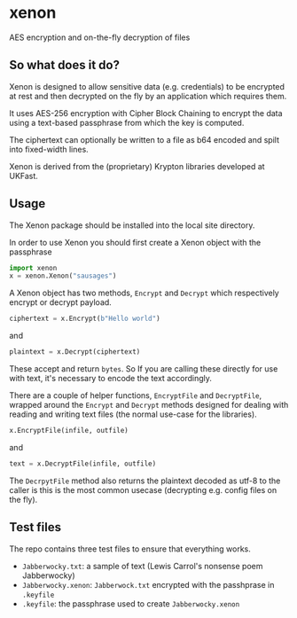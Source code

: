 # xenon
AES encryption and on-the-fly decryption of files

## So what does it do?

Xenon is designed to allow sensitive data (e.g. credentials)
to be encrypted at rest and then decrypted on the fly by an
application which requires them. 

It uses AES-256 encryption with Cipher Block Chaining to
encrypt the data using a text-based passphrase from which
the key is computed. 

The ciphertext can optionally be written to a file as b64
encoded and spilt into fixed-width lines. 

Xenon is derived from the (proprietary) Krypton libraries developed 
at UKFast. 

## Usage

The Xenon package should be installed into the local site
directory.

In order to use Xenon you should first create a Xenon object
with the passphrase

```python
import xenon
x = xenon.Xenon("sausages")
``` 

A Xenon object has two methods, `Encrypt` and `Decrypt`
which respectively encrypt or decrypt payload.

```python
ciphertext = x.Encrypt(b"Hello world")
```
and

```python
plaintext = x.Decrypt(ciphertext)
```

These accept and return `bytes`. So If you are calling these directly 
for use with text, it's necessary to encode the text accordingly. 

There are a couple of helper functions, `EncryptFile` and
`DecryptFile`, wrapped around the `Encrypt` and `Decrypt` 
methods designed for dealing with reading and writing text 
files (the normal use-case for the libraries). 

```python
x.EncryptFile(infile, outfile)
```

and

```python
text = x.DecryptFile(infile, outfile)
```

The `DecrpytFile` method also returns the plaintext decoded as utf-8 to the caller is this
is the most common usecase (decrypting e.g. config files on the fly).

## Test files

The repo contains three test files to ensure that everything works. 
* `Jabberwocky.txt`: a sample of text (Lewis Carrol's nonsense poem Jabberwocky)
* `Jabberwocky.xenon`: `Jabberwock.txt` encrypted with the passhprase in `.keyfile`
* `.keyfile`: the passphrase used to create `Jabberwocky.xenon`
